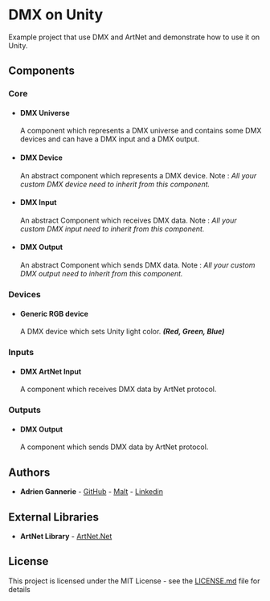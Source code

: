 
# DMX on Unity

Example project that use DMX and ArtNet and demonstrate how to use it on Unity.

## Components

### Core
* #### DMX Universe

	A component which represents a DMX universe and contains some DMX devices and can have a DMX input and a DMX output.

* #### DMX Device

	An abstract component which represents a DMX device.
Note : *All your custom DMX device need to inherit from this component.*

* #### DMX Input

	An abstract Component which receives DMX data.
Note : *All your custom DMX input need to inherit from this component.*

* #### DMX Output

	An abstract Component which sends DMX data.
Note : *All your custom DMX output need to inherit from this component.*

### Devices
* #### Generic RGB device

	A DMX device which sets Unity light color. ***(Red, Green, Blue)***

### Inputs

* #### DMX ArtNet Input

	A component which receives DMX data by ArtNet protocol.

### Outputs

* #### DMX Output

	A component which sends DMX data by ArtNet protocol.

## Authors

* **Adrien Gannerie** - [GitHub](https://github.com/AdrienGannerie) - [Malt](https://www.malt.fr/profile/adriengannerie?q=Adrien%20Gannerie&as=t&searchid=5dce7d3e767eb30009cea73f)  - [Linkedin](https://www.linkedin.com/in/adrien-gannerie/)

## External Libraries

* **ArtNet Library** - [ArtNet.Net](https://github.com/MikeCodesDotNET/ArtNet.Net)

## License

This project is licensed under the MIT License - see the [LICENSE.md](LICENSE.md) file for details
